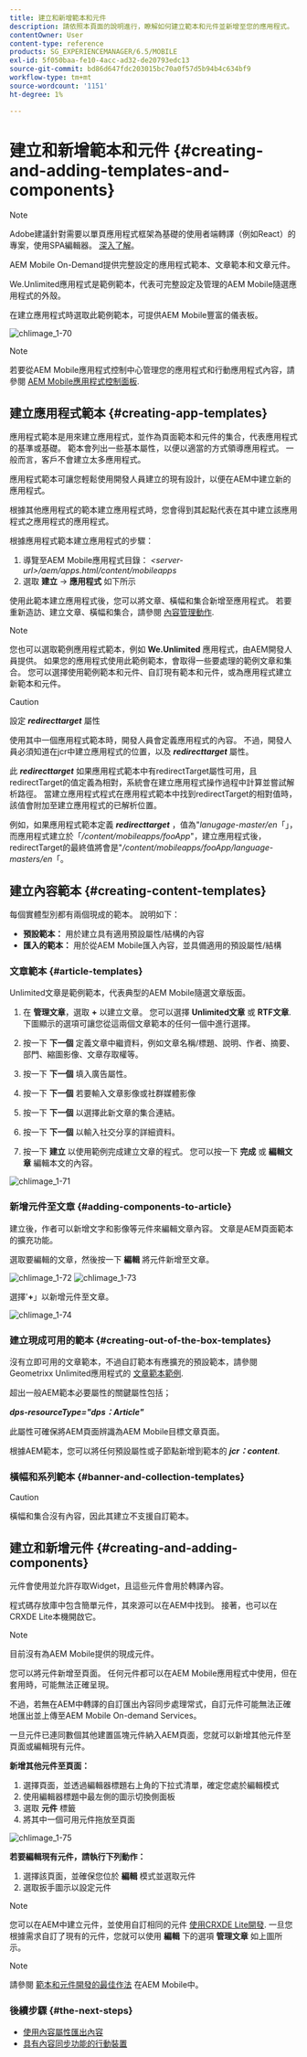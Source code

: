 ```yaml
---
title: 建立和新增範本和元件
description: 請依照本頁面的說明進行，瞭解如何建立範本和元件並新增至您的應用程式。 頁面使用Geometrixx Unlimited應用程式作為包含範例應用程式範本和頁面範本的應用程式。
contentOwner: User
content-type: reference
products: SG_EXPERIENCEMANAGER/6.5/MOBILE
exl-id: 5f050baa-fe10-4acc-ad32-de20793edc13
source-git-commit: bd86d647fdc203015bc70a0f57d5b94b4c634bf9
workflow-type: tm+mt
source-wordcount: '1151'
ht-degree: 1%

---
```


# 建立和新增範本和元件 {#creating-and-adding-templates-and-components}

>[!NOTE]
>
>Adobe建議針對需要以單頁應用程式框架為基礎的使用者端轉譯（例如React）的專案，使用SPA編輯器。 [深入了解](/help/sites-developing/spa-overview.md)。

AEM Mobile On-Demand提供完整設定的應用程式範本、文章範本和文章元件。

We.Unlimited應用程式是範例範本，代表可完整設定及管理的AEM Mobile隨選應用程式的外殼。

在建立應用程式時選取此範例範本，可提供AEM Mobile豐富的儀表板。

![chlimage_1-70](assets/chlimage_1-70.png)

>[!NOTE]
>
>若要從AEM Mobile應用程式控制中心管理您的應用程式和行動應用程式內容，請參閱 [AEM Mobile應用程式控制面板](/help/mobile/mobile-apps-ondemand-application-dashboard.md).

## 建立應用程式範本 {#creating-app-templates}

應用程式範本是用來建立應用程式，並作為頁面範本和元件的集合，代表應用程式的基準或基礎。 範本會列出一些基本屬性，以便以適當的方式領導應用程式。 一般而言，客戶不會建立太多應用程式。

應用程式範本可讓您輕鬆使用開發人員建立的現有設計，以便在AEM中建立新的應用程式。

根據其他應用程式的範本建立應用程式時，您會得到其起點代表在其中建立該應用程式之應用程式的應用程式。

根據應用程式範本建立應用程式的步驟：

1. 導覽至AEM Mobile應用程式目錄： *&lt;server-url>/aem/apps.html/content/mobileapps*
1. 選取 **建立** -> **應用程式** 如下所示

使用此範本建立應用程式後，您可以將文章、橫幅和集合新增至應用程式。 若要重新造訪、建立文章、橫幅和集合，請參閱 [內容管理動作](/help/mobile/mobile-apps-ondemand-manage-content-ondemand.md).

>[!NOTE]
>
>您也可以選取範例應用程式範本，例如 **We.Unlimited** 應用程式，由AEM開發人員提供。 如果您的應用程式使用此範例範本，會取得一些要處理的範例文章和集合。 您可以選擇使用範例範本和元件、自訂現有範本和元件，或為應用程式建立新範本和元件。

>[!CAUTION]
>
>設定 ***redirecttarget*** 屬性
>
>使用其中一個應用程式範本時，開發人員會定義應用程式的內容。 不過，開發人員必須知道在jcr中建立應用程式的位置，以及 ***redirecttarget*** 屬性。
>
>此 ***redirecttarget*** 如果應用程式範本中有redirectTarget屬性可用，且redirectTarget的值定義為相對，系統會在建立應用程式操作過程中計算並嘗試解析路徑。 當建立應用程式程式在應用程式範本中找到redirectTarget的相對值時，該值會附加至建立應用程式的已解析位置。
>
>例如，如果應用程式範本定義 ***redirecttarget*** ，值為&quot;*lanugage-master/en*「」，而應用程式建立於「*/content/mobileapps/fooApp*&quot;，建立應用程式後，redirectTarget的最終值將會是&quot;*/content/mobileapps/fooApp/language-masters/en*「。
>

## 建立內容範本 {#creating-content-templates}

每個實體型別都有兩個現成的範本。 說明如下：

* **預設範本：** 用於建立具有適用預設屬性/結構的內容
* **匯入的範本：** 用於從AEM Mobile匯入內容，並具備適用的預設屬性/結構

### 文章範本 {#article-templates}

Unlimited文章是範例範本，代表典型的AEM Mobile隨選文章版面。

1. 在 **管理文章**，選取 **+**  以建立文章。 您可以選擇 **Unlimited文章** 或 **RTF文章**. 下圖顯示的選項可讓您從這兩個文章範本的任何一個中進行選擇。

1. 按一下 **下一個** 定義文章中繼資料，例如文章名稱/標題、說明、作者、摘要、部門、縮圖影像、文章存取權等。
1. 按一下 **下一個** 填入廣告屬性。
1. 按一下 **下一個** 若要輸入文章影像或社群媒體影像
1. 按一下 **下一個** 以選擇此新文章的集合連結。
1. 按一下 **下一個** 以輸入社交分享的詳細資料。
1. 按一下 **建立** 以使用範例完成建立文章的程式。 您可以按一下 **完成** 或 **編輯文章** 編輯本文的內容。

![chlimage_1-71](assets/chlimage_1-71.png)

### 新增元件至文章 {#adding-components-to-article}

建立後，作者可以新增文字和影像等元件來編輯文章內容。 文章是AEM頁面範本的擴充功能。

選取要編輯的文章，然後按一下 **編輯** 將元件新增至文章。

![chlimage_1-72](assets/chlimage_1-72.png) ![chlimage_1-73](assets/chlimage_1-73.png)

選擇&#39;**+**」以新增元件至文章。

![chlimage_1-74](assets/chlimage_1-74.png)

### 建立現成可用的範本 {#creating-out-of-the-box-templates}

沒有立即可用的文章範本，不過自訂範本有應擴充的預設範本，請參閱Geometrixx Unlimited應用程式的 [文章範本範例](http://localhost:4502/crx/de/index.jsp#/apps/geometrixx-unlimited-app/templates/article).

超出一般AEM範本必要屬性的關鍵屬性包括；

***dps-resourceType=&quot;dps：Article&quot;***

此屬性可確保將AEM頁面辨識為AEM Mobile目標文章頁面。

根據AEM範本，您可以將任何預設屬性或子節點新增到範本的 ***jcr：content***.

### 橫幅和系列範本 {#banner-and-collection-templates}

>[!CAUTION]
>
>橫幅和集合沒有內容，因此其建立不支援自訂範本。

## 建立和新增元件 {#creating-and-adding-components}

元件會使用並允許存取Widget，且這些元件會用於轉譯內容。

程式碼存放庫中包含簡單元件，其來源可以在AEM中找到。 接著，也可以在CRXDE Lite本機開啟它。

>[!NOTE]
>
>目前沒有為AEM Mobile提供的現成元件。
>

您可以將元件新增至頁面。 任何元件都可以在AEM Mobile應用程式中使用，但在套用時，可能無法正確呈現。

不過，若無在AEM中轉譯的自訂匯出內容同步處理常式，自訂元件可能無法正確地匯出並上傳至AEM Mobile On-demand Services。

一旦元件已連同數個其他建置區塊元件納入AEM頁面，您就可以新增其他元件至頁面或編輯現有元件。

**新增其他元件至頁面：**

1. 選擇頁面，並透過編輯器標題右上角的下拉式清單，確定您處於編輯模式
1. 使用編輯器標題中最左側的圖示切換側面板
1. 選取 **元件** 標籤
1. 將其中一個可用元件拖放至頁面

![chlimage_1-75](assets/chlimage_1-75.png)

**若要編輯現有元件，請執行下列動作：**

1. 選擇該頁面，並確保您位於 **編輯** 模式並選取元件
1. 選取扳手圖示以設定元件

>[!NOTE]
>
>您可以在AEM中建立元件，並使用自訂相同的元件 [使用CRXDE Lite開發](/help/sites-developing/developing-with-crxde-lite.md). 一旦您根據需求自訂了現有的元件，您就可以使用 **編輯** 下的選項 **管理文章** 如上圖所示。

>[!NOTE]
>
>請參閱 [範本和元件開發的最佳作法](/help/mobile/best-practices-aem-mobile.md) 在AEM Mobile中。

### 後續步驟 {#the-next-steps}

* [使用內容屬性匯出內容](/help/mobile/on-demand-content-properties-exporting.md)
* [具有內容同步功能的行動裝置](/help/mobile/mobile-ondemand-contentsync.md)
